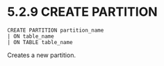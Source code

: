 5.2.9 CREATE PARTITION
==================

    CREATE PARTITION partition_name
    | ON table_name
    | ON TABLE table_name

Creates a new partition.
